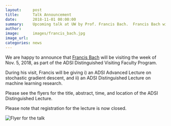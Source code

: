 ```yaml
---
layout:     post
title:      Talk Announcement 
date:       2018-11-01 00:00:00
summary:    Upcoming talk at UW by Prof. Francis Bach.  Francis Bach will be visiting the week of Nov. 5, 2018, as part of the ADSI Distinguished Visiting Faculty Program.
author:     
image:      images/francis_bach.jpg 
image_url:  
categories: news
---
```

We are happy to announce that [Francis Bach](https://www.di.ens.fr/~fbach/) will be visiting the week
of Nov. 5, 2018, as part of the ADSI Distinguished Visiting Faculty
Program. 

During his visit, Francis will be giving i) an ADSI Advanced Lecture
on stochastic gradient descent, and ii) an ADSI Distinguished Lecture on
machine learning research.

Please see the flyers for the title, abstract, time, and location of the ADSI Distinguished Lecture.

Please note that registration for the lecture is now closed. 

![Flyer for the talk](http://ads-institute.uw.edu/images/Bach-Flyer-1.png)
